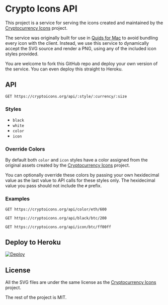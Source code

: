 # Crypto Icons API

This project is a service for serving the icons created and maintained by the
[Cryptocurrency Icons](https://github.com/atomiclabs/cryptocurrency-icons) project.

The service was originally built for use in [Quids for Mac](http://quidsapp.com)
to avoid bundling every icon with the client. Instead, we use this service to
dynamically accept the SVG source and render a PNG, using any of the included
icon styles provided.

You are welcome to fork this GitHub repo and deploy your own version of the
service. You can even deploy this straight to Heroku.

## API

```
GET https://cryptoicons.org/api/:style/:currency/:size
```

### Styles

- `black`
- `white`
- `color`
- `icon`

### Override Colors

By default both `color` and `icon` styles have a color assigned from the original
assets created by the
[Cryptocurrency Icons](https://github.com/atomiclabs/cryptocurrency-icons) project.

You can optionally override these colors by passing your own hexidecimal value
as the last value to API calls for these styles only. The hexidecimal value
you pass should not include the `#` prefix.

### Examples

```
GET https://cryptoicons.org/api/color/eth/600
```

```
GET https://cryptoicons.org/api/black/btc/200
```

```
GET https://cryptoicons.org/api/icon/btc/ff00ff
```

## Deploy to Heroku
[![Deploy](https://www.herokucdn.com/deploy/button.svg)](https://heroku.com/deploy)

## License

All the SVG files are under the same license as the [Cryptocurrency Icons](https://github.com/atomiclabs/cryptocurrency-icons) project.

The rest of the project is MIT.
